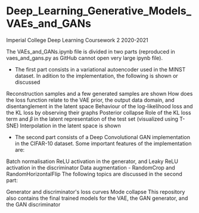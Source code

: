 # Deep_Learning_Generative_Models_VAEs_and_GANs 

Imperial College Deep Learning Coursework 2 2020-2021

The VAEs_and_GANs.ipynb file is divided in two parts (reproduced in vaes_and_gans.py as GitHub cannot open very large ipynb file).

* The first part consists in a variational autoencoder used in the MINST dataset. In adition to the implementation, the following is shown or discussed

Reconstruction samples and a few generated samples are shown
How does the loss function relate to the VAE prior, the output data domain, and disentanglement in the latent space
Behaviour of the log-likelihood loss and the KL loss by observing their graphs
Posterior collapse
Role of the KL loss term and 𝛽 in the latent representation of the test set (visualized using T-SNE)
Interpolation in the latent space is shown

* The second part consists of a Deep Convolutional GAN implementation in the CIFAR-10 dataset. Some important features of the implementation are:

Batch normalisation
ReLU activation in the generator, and Leaky ReLU activation in the discriminator
Data augmentation - RandomCrop and RandomHorizontalFlip
The following topics are discussed in the second part:

Generator and discriminator's loss curves
Mode collapse
This repository also contains the final trained models for the VAE, the GAN generator, and the GAN discriminator
